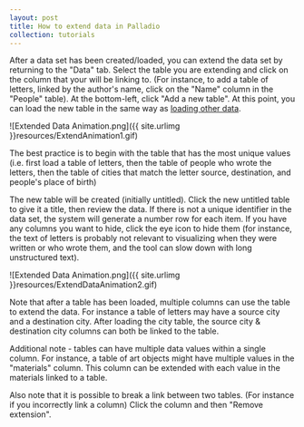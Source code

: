 ```yaml
---
layout: post
title: How to extend data in Palladio
collection: tutorials
---
```


After a data set has been created/loaded, you can extend the data set by returning to the "Data" tab.  Select the table you are extending and click on the column that your will be linking to.  (For instance, to add a table of letters, linked by the author's name, click on the "Name" column in the "People" table).  At the bottom-left, click "Add a new table".  At this point, you can load the new table in the same way as [loading other data](/palladio/tutorials/data).  

![Extended Data Animation.png]({{ site.urlimg }}resources/ExtendAnimation1.gif)

The best practice is to begin with the table that has the most unique values (i.e. first load a table of letters, then the table of people who wrote the letters, then the table of cities that match the letter source, destination, and people's place of birth)

The new table will be created (initially untitled).  Click the new untitled table to give it a title, then review the data.  If there is not a unique identifier in the data set, the system will generate a number row for each item.  If you have any columns you want to hide, click the eye icon to hide them (for instance, the text of letters is probably not relevant to visualizing when they were written or who wrote them, and the tool can slow down with long unstructured text).

![Extended Data Animation.png]({{ site.urlimg }}resources/ExtendDataAnimation2.gif)

Note that after a table has been loaded, multiple columns can use the table to extend the data.  For instance a table of letters may have a source city and a destination city.  After loading the city table, the source city & destination city columns can both be linked to the table.

Additional note - tables can have multiple data values within a single column.  For instance, a table of art objects might have multiple values in the "materials" column.  This column can be extended with each value in the materials linked to a table.

Also note that it is possible to break a link between two tables.  (For instance if you incorrectly link a column)  Click the column and then "Remove extension".
